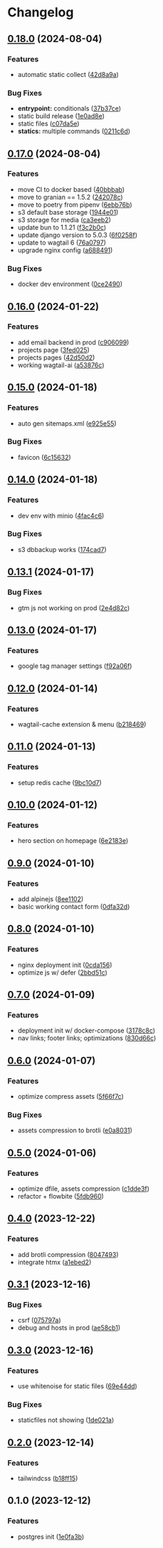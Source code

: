 # Changelog

## [0.18.0](https://github.com/fivehanz/hanz-web/compare/v0.17.0...v0.18.0) (2024-08-04)


### Features

* automatic static collect ([42d8a9a](https://github.com/fivehanz/hanz-web/commit/42d8a9a0983587515a1aa7d5c74da451b2c85750))


### Bug Fixes

* **entrypoint:** conditionals ([37b37ce](https://github.com/fivehanz/hanz-web/commit/37b37ceb33a9becd558648335089c2eaa43861aa))
* static build release ([1e0ad8e](https://github.com/fivehanz/hanz-web/commit/1e0ad8e7a00bb66eb645c4e4ea1cc66c40edc09f))
* static files ([c07da5e](https://github.com/fivehanz/hanz-web/commit/c07da5e79ce03ae9880313a1c543664d6f2f5ff9))
* **statics:** multiple commands ([0211c6d](https://github.com/fivehanz/hanz-web/commit/0211c6d6f31098777233d8b3b6413df138fbe870))

## [0.17.0](https://github.com/fivehanz/hanz-web/compare/v0.16.0...v0.17.0) (2024-08-04)


### Features

* move CI to docker based ([40bbbab](https://github.com/fivehanz/hanz-web/commit/40bbbab7f8393365d80ebdda77d585c6f8c0e544))
* move to granian == 1.5.2 ([242078c](https://github.com/fivehanz/hanz-web/commit/242078ca19f7e7efff9ec9b2150124b820c0a0b1))
* move to poetry from pipenv ([6ebb76b](https://github.com/fivehanz/hanz-web/commit/6ebb76ba923a0c15b645d21f7e14963159f0f4ad))
* s3 default base storage ([1944e01](https://github.com/fivehanz/hanz-web/commit/1944e016d2359cc8643793bed09cb8931844eb65))
* s3 storage for media ([ca3eeb2](https://github.com/fivehanz/hanz-web/commit/ca3eeb2d2df1f70405b4611bd5a03f37cead6395))
* update bun to 1.1.21 ([f3c2b0c](https://github.com/fivehanz/hanz-web/commit/f3c2b0c4b9e714cf66a3c28ea86e9303e5915d22))
* update django version to 5.0.3 ([6f0258f](https://github.com/fivehanz/hanz-web/commit/6f0258f092fb573faaac60f4be680e8942a13c6a))
* update to wagtail 6 ([76a0797](https://github.com/fivehanz/hanz-web/commit/76a079726b1cd250d741ad2ad6a21691c612286d))
* upgrade nginx config ([a688491](https://github.com/fivehanz/hanz-web/commit/a6884915838780bc5097085fb15e77b3230be002))


### Bug Fixes

* docker dev environment ([0ce2490](https://github.com/fivehanz/hanz-web/commit/0ce2490a48128c8dc8189866c817a85bb006bf32))

## [0.16.0](https://github.com/fivehanz/hanz-web/compare/v0.15.0...v0.16.0) (2024-01-22)


### Features

* add email backend in prod ([c906099](https://github.com/fivehanz/hanz-web/commit/c9060990c205d873ced3770bff583d15765b8016))
* projects page ([3fed025](https://github.com/fivehanz/hanz-web/commit/3fed0251e7572600f2b3bed1a0499dfe16c4d515))
* projects pages ([42d50d2](https://github.com/fivehanz/hanz-web/commit/42d50d2862221f782ca93dc905309a6713ea4cd2))
* working wagtail-ai ([a53876c](https://github.com/fivehanz/hanz-web/commit/a53876c2247bb9bf1349a4327a79ab990d298867))

## [0.15.0](https://github.com/fivehanz/hanz-web/compare/v0.14.0...v0.15.0) (2024-01-18)


### Features

* auto gen sitemaps.xml ([e925e55](https://github.com/fivehanz/hanz-web/commit/e925e559ed117fe597956709e0d346664812cad2))


### Bug Fixes

* favicon ([6c15632](https://github.com/fivehanz/hanz-web/commit/6c15632356eaae2cb33085a9db5141bbabcdd306))

## [0.14.0](https://github.com/fivehanz/hanz-web/compare/v0.13.1...v0.14.0) (2024-01-18)


### Features

* dev env with minio ([4fac4c6](https://github.com/fivehanz/hanz-web/commit/4fac4c6a8101a8b55039134b1edfa3b6c25449df))


### Bug Fixes

* s3 dbbackup works ([174cad7](https://github.com/fivehanz/hanz-web/commit/174cad7c5c44d4131315ca4b2ff86493a4faf88e))

## [0.13.1](https://github.com/fivehanz/hanz-web/compare/v0.13.0...v0.13.1) (2024-01-17)


### Bug Fixes

* gtm js not working on prod ([2e4d82c](https://github.com/fivehanz/hanz-web/commit/2e4d82c595371ac897f0212157e06b9350b6ca9e))

## [0.13.0](https://github.com/fivehanz/hanz-web/compare/v0.12.0...v0.13.0) (2024-01-17)


### Features

* google tag manager settings ([f92a06f](https://github.com/fivehanz/hanz-web/commit/f92a06f2c391d9f0079d26ed655e046b76ad92a5))

## [0.12.0](https://github.com/fivehanz/hanz-web/compare/v0.11.0...v0.12.0) (2024-01-14)


### Features

* wagtail-cache extension & menu ([b218469](https://github.com/fivehanz/hanz-web/commit/b2184697e67d793c1da7cf200264418892b42ff6))

## [0.11.0](https://github.com/fivehanz/hanz-web/compare/v0.10.0...v0.11.0) (2024-01-13)


### Features

* setup redis cache ([9bc10d7](https://github.com/fivehanz/hanz-web/commit/9bc10d78d9fbbbf933da8f0627f2318ede2871b8))

## [0.10.0](https://github.com/fivehanz/hanz-web/compare/v0.9.0...v0.10.0) (2024-01-12)


### Features

* hero section on homepage ([6e2183e](https://github.com/fivehanz/hanz-web/commit/6e2183e47b6a72f50223842f7960319bd32618ea))

## [0.9.0](https://github.com/fivehanz/hanz-web/compare/v0.8.0...v0.9.0) (2024-01-10)


### Features

* add alpinejs ([8ee1102](https://github.com/fivehanz/hanz-web/commit/8ee1102d51b5271370b4d2447d616f1c55d26e9d))
* basic working contact form ([0dfa32d](https://github.com/fivehanz/hanz-web/commit/0dfa32d44680f6f77889c4247f9ab52b686a1b02))

## [0.8.0](https://github.com/fivehanz/hanz-web/compare/v0.7.0...v0.8.0) (2024-01-10)


### Features

* nginx deployment init ([0cda156](https://github.com/fivehanz/hanz-web/commit/0cda156dd7d40f42bf2e9ee28559173339ebaf63))
* optimize js w/ defer ([2bbd51c](https://github.com/fivehanz/hanz-web/commit/2bbd51c1b602bca850b94213840a8d30c3aa8a1c))

## [0.7.0](https://github.com/fivehanz/hanz-web/compare/v0.6.0...v0.7.0) (2024-01-09)


### Features

* deployment init w/ docker-compose ([3178c8c](https://github.com/fivehanz/hanz-web/commit/3178c8c93c8626e9b5be2b01e7716544f5b7912d))
* nav links; footer links; optimizations ([830d66c](https://github.com/fivehanz/hanz-web/commit/830d66c3a1a970f46c7db211dd9e252df5078e72))

## [0.6.0](https://github.com/fivehanz/hanz-web/compare/v0.5.0...v0.6.0) (2024-01-07)


### Features

* optimize compress assets ([5f66f7c](https://github.com/fivehanz/hanz-web/commit/5f66f7c7b822ab7ffc23632b3fcf321e6567b03f))


### Bug Fixes

* assets compression to brotli ([e0a8031](https://github.com/fivehanz/hanz-web/commit/e0a80318f1bbff6df385c474c00d9065367fa06b))

## [0.5.0](https://github.com/fivehanz/hanz-web/compare/v0.4.0...v0.5.0) (2024-01-06)


### Features

* optimize dfile, assets compression ([c1dde3f](https://github.com/fivehanz/hanz-web/commit/c1dde3f00f7ca9f1a5e05754060a6f77b8cbbae2))
* refactor + flowbite ([5fdb960](https://github.com/fivehanz/hanz-web/commit/5fdb9601bcb743999408781074bd80d7811dbc22))

## [0.4.0](https://github.com/fivehanz/hanz-web/compare/v0.3.1...v0.4.0) (2023-12-22)


### Features

* add brotli compression ([8047493](https://github.com/fivehanz/hanz-web/commit/80474932804acbc828619a63824a494d9b550d6f))
* integrate htmx ([a1ebed2](https://github.com/fivehanz/hanz-web/commit/a1ebed21b4639c1756d4edcd79d0085a3511e772))

## [0.3.1](https://github.com/fivehanz/hanz-web/compare/v0.3.0...v0.3.1) (2023-12-16)


### Bug Fixes

* csrf ([075797a](https://github.com/fivehanz/hanz-web/commit/075797a7dbb9589784ebec23b5a27d9a58d8a434))
* debug and hosts in prod ([ae58cb1](https://github.com/fivehanz/hanz-web/commit/ae58cb1805a42a99dbb412051fce4b169cc6c6d9))

## [0.3.0](https://github.com/fivehanz/hanz-web/compare/v0.2.0...v0.3.0) (2023-12-16)


### Features

* use whitenoise for static files ([69e44dd](https://github.com/fivehanz/hanz-web/commit/69e44dd66e2c7d1d5861d5a273968bbda05ad4da))


### Bug Fixes

* staticfiles not showing ([1de021a](https://github.com/fivehanz/hanz-web/commit/1de021a8ca8db0de08c6f4df63ffc6a52347e8d3))

## [0.2.0](https://github.com/fivehanz/hanz-web/compare/v0.1.0...v0.2.0) (2023-12-14)


### Features

* tailwindcss ([b18ff15](https://github.com/fivehanz/hanz-web/commit/b18ff158e976e8069f0b2c4c955d145ee5535913))

## 0.1.0 (2023-12-12)


### Features

* postgres init ([1e0fa3b](https://github.com/fivehanz/hanz-web/commit/1e0fa3bd486752a850dad2bc7631d691d5097c75))
